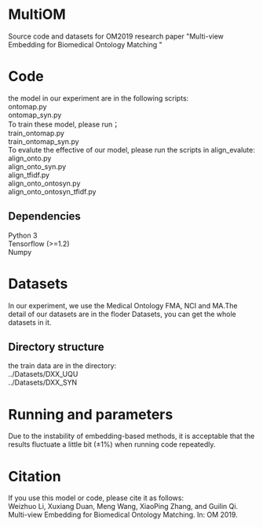 # MultiOM
Source code and datasets for OM2019 research paper "Multi-view Embedding for Biomedical Ontology Matching "
# Code
the model in our experiment are in the following scripts:  
ontomap.py  
ontomap_syn.py  
To train these model, please run；  
train_ontomap.py  
train_ontomap_syn.py  
To evalute the effective of our model, please run the scripts in align_evalute:  
align_onto.py  
align_onto_syn.py  
align_tfidf.py  
align_onto_ontosyn.py  
align_onto_ontosyn_tfidf.py  
## Dependencies
Python 3  
Tensorflow (>=1.2)  
Numpy
# Datasets
In our experiment, we use the Medical Ontology FMA, NCI and MA.The detail of our datasets are in the floder Datasets, you can get the whole datasets in it.
## Directory structure
the train data are in the directory:  
../Datasets/DXX_UQU  
../Datasets/DXX_SYN  

# Running and parameters
Due to the instability of embedding-based methods, it is acceptable that the results fluctuate a little bit (±1%) when running code repeatedly.
# Citation
If you use this model or code, please cite it as follows:  
Weizhuo Li, Xuxiang Duan, Meng Wang, XiaoPing Zhang, and Guilin Qi. Multi-view Embedding for Biomedical Ontology Matching. In: OM 2019.
